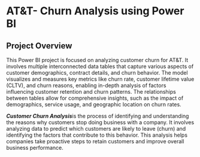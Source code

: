 # AT&T- Churn Analysis using Power BI

## Project Overview
This Power BI project is focused on analyzing customer churn for AT&T. It involves multiple interconnected data tables that capture various aspects of customer demographics, contract details, and churn behavior. The model visualizes and measures key metrics like churn rate, customer lifetime value (CLTV), and churn reasons, enabling in-depth analysis of factors influencing customer retention and churn patterns. The relationships between tables allow for comprehensive insights, such as the impact of demographics, service usage, and geographic location on churn rates.

***Customer Churn Analysis***is the process of identifying and understanding the reasons why customers stop doing business with a company. It involves analyzing data to predict which customers are likely to leave (churn) and identifying the factors that contribute to this behavior. This analysis helps companies take proactive steps to retain customers and improve overall business performance.  
